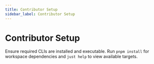 ```yaml
---
title: Contributor Setup
sidebar_label: Contributor Setup
---
```


# Contributor Setup

Ensure required CLIs are installed and executable. Run `pnpm install` for workspace dependencies and `just help` to view available targets.
